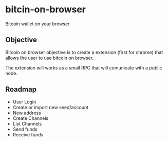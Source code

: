 # bitcin-on-browser
Bitcoin wallet on your browser

## Objective

Bitcoin on browser objective is to create a extension (first for chrome) that allows the user to use bitcoin on browser.

The extension will works as a small RPC that will comunicate with a public node.

## Roadmap

- User Login
- Create or import new seed/account
- New address
- Create Channels
- List Channels
- Send funds
- Receive funds
